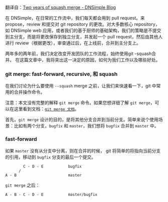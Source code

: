 翻译自：[Two years of squash merge - DNSimple Blog](https://blog.dnsimple.com/2019/01/two-years-of-squash-merge/)



在 DNSimple，在日常的工作流中，我们每天都会用到 pull request。来 propose，review 和提交对 git repository 的更改。对大多数核心 repository，如 DNSimple web 应用，或者我们的基于厨师的基础架构，我们的策略是不提交到主分支，而是将更改保存到独立分支，并发起一个 pull request，然后由其他人进行 review（根据更改），审查通过后，在上线前，合并到主分支上。



两年多的两年前，我们决定改变开发团队的工作流程，始终使用git -squash合并。 在这篇文章中，我将突出这一决定的原因，如何为我们工作以及哪些好处。



### git merge: fast-forward, recursive, 和 squash



在我们讨论为什么要使用 `--squash` merge 之前，让我们来快速看一下，git 中常用的合并操作命令。



注意：本文没有完整的解释 `git merge` 命令。如果您想详细了解 `git merge`，可以在这里看到文档：[`git merge 文档`](https://git-scm.com/docs/git-merge)。



首先，`git merge` 设计的目的，是将其他分支合并到当前分支。简单来说个使用场景：比如有两个分支，`bugfix` 和 `master`，我们想将 `bugfix` 合并到 `master` 中。



### fast-forward



如果 `master` 没有从分支中分离，则在合并的时候， git 将简单的将指向当前分支的引用，移动到 `bugfix` 分支的最后一个提交。



```
        C - D - E           bugfix
      /
A - B                       master
```



`git merge` 之后：



```
A - B - C - D - E           master/bugfix
```

